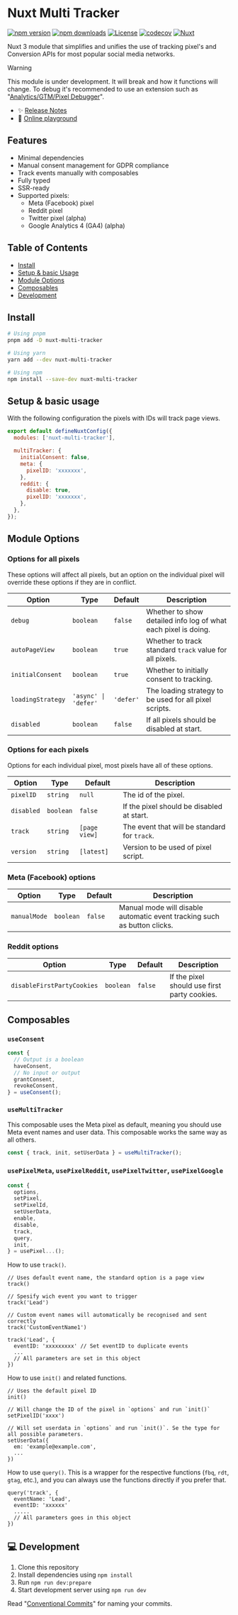 # Nuxt Multi Tracker

[![npm version][npm-version-src]][npm-version-href]
[![npm downloads][npm-downloads-src]][npm-downloads-href]
[![License][license-src]][license-href]
[![codecov](https://codecov.io/gh/niklasfjeldberg/nuxt-multi-tracker/graph/badge.svg?token=ZIPMLVILPQ)](https://codecov.io/gh/niklasfjeldberg/nuxt-multi-tracker)
[![Nuxt][nuxt-src]][nuxt-href]

Nuxt 3 module that simplifies and unifies the use of tracking pixel's and Conversion APIs for most popular social media networks.

> [!WARNING]
> This module is under development. It will break and how it functions will change. To debug it's recommended to use an extension such as "[Analytics/GTM/Pixel Debugger](https://chromewebstore.google.com/detail/analyticsgtmpixel-debugge/canpneabbfipaelecfibpmmjbdkiaolf)".

- ✨ [Release Notes](/CHANGELOG.md)
- 🏀 [Online playground](https://stackblitz.com/https://github.com/niklasfjeldberg/nuxt-multi-tracker/tree/master/playground)
  <!-- - [📖 &nbsp;Documentation](https://example.com) -->

## Features

- Minimal dependencies
- Manual consent management for GDPR compliance
- Track events manually with composables
- Fully typed
- SSR-ready
- Supported pixels:
  - Meta (Facebook) pixel
  - Reddit pixel
  - Twitter pixel (alpha)
  - Google Analytics 4 (GA4) (alpha)

## Table of Contents

- [Install](#install)
- [Setup & basic Usage](#setup--basic-usage)
- [Module Options](#module-options)
- [Composables](#composables)
- [Development](#-development)

## Install

```bash
# Using pnpm
pnpm add -D nuxt-multi-tracker

# Using yarn
yarn add --dev nuxt-multi-tracker

# Using npm
npm install --save-dev nuxt-multi-tracker
```

## Setup & basic usage

With the following configuration the pixels with IDs will track page views.

```js
export default defineNuxtConfig({
  modules: ['nuxt-multi-tracker'],

  multiTracker: {
    initialConsent: false,
    meta: {
      pixelID: 'xxxxxxx',
    },
    reddit: {
      disable: true,
      pixelID: 'xxxxxxx',
    },
  },
});
```

## Module Options

### Options for all pixels

These options will affect all pixels, but an option on the individual pixel will override these options if they are in conflict.

| Option            | Type                 | Default   | Description                                                    |
| ----------------- | -------------------- | --------- | -------------------------------------------------------------- |
| `debug`           | `boolean`            | `false`   | Whether to show detailed info log of what each pixel is doing. |
| `autoPageView`    | `boolean`            | `true`    | Whether to track standard `track` value for all pixels.        |
| `initialConsent`  | `boolean`            | `true`    | Whether to initially consent to tracking.                      |
| `loadingStrategy` | `'async' \| 'defer'` | `'defer'` | The loading strategy to be used for all pixel scripts.         |
| `disabled`        | `boolean`            | `false`   | If all pixels should be disabled at start.                     |

### Options for each pixels

Options for each individual pixel, most pixels have all of these options.

| Option     | Type      | Default       | Description                                  |
| ---------- | --------- | ------------- | -------------------------------------------- |
| `pixelID`  | `string`  | `null`        | The id of the pixel.                         |
| `disabled` | `boolean` | `false`       | If the pixel should be disabled at start.    |
| `track`    | `string`  | `[page view]` | The event that will be standard for `track`. |
| `version`  | `string`  | `[latest]`    | Version to be used of pixel script.          |

### Meta (Facebook) options

| Option       | Type      | Default | Description                                                              |
| ------------ | --------- | ------- | ------------------------------------------------------------------------ |
| `manualMode` | `boolean` | `false` | Manual mode will disable automatic event tracking such as button clicks. |

### Reddit options

| Option                     | Type      | Default | Description                                  |
| -------------------------- | --------- | ------- | -------------------------------------------- |
| `disableFirstPartyCookies` | `boolean` | `false` | If the pixel should use first party cookies. |

## Composables

### `useConsent`

```ts
const {
  // Output is a boolean
  haveConsent,
  // No input or output
  grantConsent,
  revokeConsent,
} = useConsent();
```

### `useMultiTracker`

This composable uses the Meta pixel as default, meaning you should use Meta event names and user data. This composable works the same way as all others.

```ts
const { track, init, setUserData } = useMultiTracker();
```

### `usePixelMeta`, `usePixelReddit`, `usePixelTwitter`, `usePixelGoogle`

```ts
const {
  options,
  setPixel,
  setPixelId,
  setUserData,
  enable,
  disable,
  track,
  query,
  init,
} = usePixel...();
```

How to use `track()`.

```
// Uses default event name, the standard option is a page view
track()

// Spesify wich event you want to trigger
track('Lead')

// Custom event names will automatically be recognised and sent correctly
track('CustomEventName1')

track('Lead', {
  eventID: 'xxxxxxxxx' // Set eventID to duplicate events
  ...
  // All parameters are set in this object
})

```

How to use `init()` and related functions.

```
// Uses the default pixel ID
init()

// Will change the ID of the pixel in `options` and run `init()`
setPixelID('xxxx')

// Will set userdata in `options` and run `init()`. Se the type for all possible parameters.
setUserData({
  em: 'example@example.com',
  ...
})

```

How to use `query()`. This is a wrapper for the respective functions (`fbq`, `rdt`, `gtag`, etc.), and you can always use the functions directly if you prefer that.

```
query('track', {
  eventName: 'Lead',
  eventID: 'xxxxxx'
  .....
  // All parameters goes in this object
})
```

## 💻 Development

1. Clone this repository
2. Install dependencies using `npm install`
3. Run `npm run dev:prepare`
4. Start development server using `npm run dev`

Read "[Conventional Commits](https://www.conventionalcommits.org/en/v1.0.0/#summary)" for naming your commits.

<!-- Badges -->

[npm-version-src]: https://img.shields.io/npm/v/nuxt-multi-tracker/latest.svg?style=flat&colorA=18181B&colorB=28CF8D
[npm-version-href]: https://npmjs.com/package/nuxt-multi-tracker
[npm-downloads-src]: https://img.shields.io/npm/dm/nuxt-multi-tracker.svg?style=flat&colorA=18181B&colorB=28CF8D
[npm-downloads-href]: https://npmjs.com/package/nuxt-multi-tracker
[license-src]: https://img.shields.io/npm/l/nuxt-multi-tracker.svg?style=flat&colorA=18181B&colorB=28CF8D
[license-href]: https://npmjs.com/package/nuxt-multi-tracker
[nuxt-src]: https://img.shields.io/badge/Nuxt-18181B?logo=nuxt.js
[nuxt-href]: https://nuxt.com
